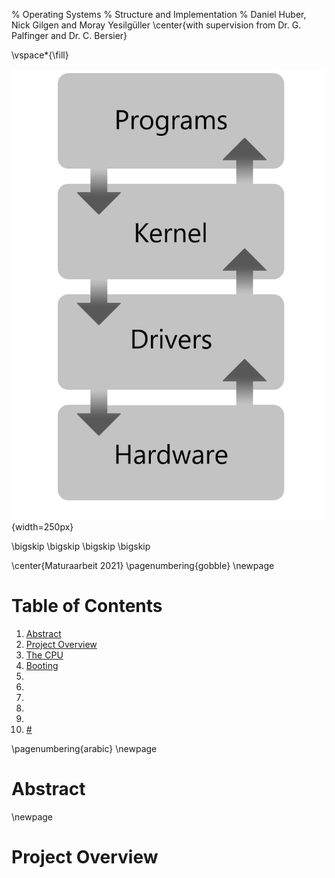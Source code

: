 % Operating Systems
% Structure and Implementation
% Daniel Huber, Nick Gilgen and Moray Yesilgüller
\center{with supervision from Dr. G. Palfinger and Dr. C. Bersier}

\vspace*{\fill}

![](./assets/ostp.png){width=250px}

\bigskip
\bigskip
\bigskip
\bigskip

\center{Maturaarbeit 2021}
\pagenumbering{gobble}
\newpage 

# Table of Contents

1. [Abstract](#)
2. [Project Overview](#)
3. [The CPU](#)
4. [Booting](#)
5. [](#)
6. [](#)
7. [](#)
8. [](#)
9. [](#)
10. [#](#)

\pagenumbering{arabic}
\newpage
# Abstract



\newpage
# Project Overview
